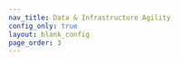 ```yaml
---
nav_title: Data & Infrastructure Agility
config_only: true
layout: blank_config
page_order: 3
---
```

